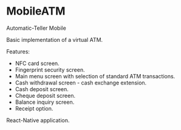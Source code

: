 # MobileATM

Automatic-Teller Mobile

Basic implementation of a virtual ATM.<br />

Features:

- NFC card screen.
- Fingerprint security screen.
- Main menu screen with selection of standard ATM transactions.
- Cash withdrawal screen - cash exchange extension.
- Cash deposit screen.
- Cheque deposit screen.
- Balance inquiry screen.
- Receipt option.

React-Native application.<br />
